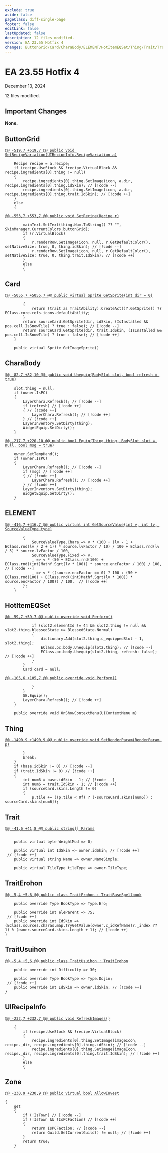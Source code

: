 ```yaml
---
exclude: true
aside: false
pageClass: diff-single-page
footer: false
editLink: false
lastUpdated: false
description: 12 files modified.
version: EA 23.55 Hotfix 4
changes: ButtonGrid/Card/CharaBody/ELEMENT/HotItemEQSet/Thing/Trait/TraitErohon/TraitUsuihon/UIRecipeInfo/Zone
---
```


# EA 23.55 Hotfix 4

December 13, 2024

12 files modified.

## Important Changes

**None.**
## ButtonGrid

[`@@ -519,7 +519,7 @@ public void SetRecipeVariation(UIRecipeInfo.RecipeVariation a)`](https://github.com/Elin-Modding-Resources/Elin-Decompiled/blob/eda40ee9939e0fe982013a13291d7ca6c13209f8/Elin/ButtonGrid.cs#L519-L525)
```cs:line-numbers=519
	Recipe recipe = a.recipe;
	if (recipe.UseStock && !recipe.VirtualBlock && recipe.ingredients[0].thing != null)
	{
		recipe.ingredients[0].thing.SetImage(icon, a.dir, recipe.ingredients[0].thing.idSkin); // [!code --]
		recipe.ingredients[0].thing.SetImage(icon, a.dir, recipe.ingredients[0].thing.trait.IdSkin); // [!code ++]
	}
	else
	{
```

[`@@ -553,7 +553,7 @@ public void SetRecipe(Recipe r)`](https://github.com/Elin-Modding-Resources/Elin-Decompiled/blob/eda40ee9939e0fe982013a13291d7ca6c13209f8/Elin/ButtonGrid.cs#L553-L559)
```cs:line-numbers=553
		mainText.SetText(thing.Num.ToString() ?? "", SkinManager.CurrentColors.buttonGrid);
		if (r.VirtualBlock)
		{
			r.renderRow.SetImage(icon, null, r.GetDefaultColor(), setNativeSize: true, 0, thing.idSkin); // [!code --]
			r.renderRow.SetImage(icon, null, r.GetDefaultColor(), setNativeSize: true, 0, thing.trait.IdSkin); // [!code ++]
		}
		else
		{
```

## Card

[`@@ -5055,7 +5055,7 @@ public virtual Sprite GetSprite(int dir = 0)`](https://github.com/Elin-Modding-Resources/Elin-Decompiled/blob/eda40ee9939e0fe982013a13291d7ca6c13209f8/Elin/Card.cs#L5055-L5061)
```cs:line-numbers=5055
		{
			return (trait as TraitAbility).CreateAct()?.GetSprite() ?? EClass.core.refs.icons.defaultAbility;
		}
		return sourceCard.GetSprite(dir, idSkin, (IsInstalled && pos.cell.IsSnowTile) ? true : false); // [!code --]
		return sourceCard.GetSprite(dir, trait.IdSkin, (IsInstalled && pos.cell.IsSnowTile) ? true : false); // [!code ++]
	}

	public virtual Sprite GetImageSprite()
```

## CharaBody

[`@@ -82,7 +82,10 @@ public void Unequip(BodySlot slot, bool refresh = true)`](https://github.com/Elin-Modding-Resources/Elin-Decompiled/blob/eda40ee9939e0fe982013a13291d7ca6c13209f8/Elin/CharaBody.cs#L82-L88)
```cs:line-numbers=82
	slot.thing = null;
	if (owner.IsPC)
	{
		LayerChara.Refresh(); // [!code --]
		if (refresh) // [!code ++]
		{ // [!code ++]
			LayerChara.Refresh(); // [!code ++]
		} // [!code ++]
		LayerInventory.SetDirty(thing);
		WidgetEquip.SetDirty();
	}
```

[`@@ -217,7 +220,10 @@ public bool Equip(Thing thing, BodySlot slot = null, bool msg = true)`](https://github.com/Elin-Modding-Resources/Elin-Decompiled/blob/eda40ee9939e0fe982013a13291d7ca6c13209f8/Elin/CharaBody.cs#L217-L223)
```cs:line-numbers=217
	owner.SetTempHand();
	if (owner.IsPC)
	{
		LayerChara.Refresh(); // [!code --]
		if (msg) // [!code ++]
		{ // [!code ++]
			LayerChara.Refresh(); // [!code ++]
		} // [!code ++]
		LayerInventory.SetDirty(thing);
		WidgetEquip.SetDirty();
	}
```

## ELEMENT

[`@@ -416,7 +416,7 @@ public virtual int GetSourceValue(int v, int lv, SourceValueType type)`](https://github.com/Elin-Modding-Resources/Elin-Decompiled/blob/eda40ee9939e0fe982013a13291d7ca6c13209f8/Elin/ELEMENT.cs#L416-L422)
```cs:line-numbers=416
		{
			SourceValueType.Chara => v * (100 + (lv - 1 + EClass.rnd(lv / 2 + 1)) * source.lvFactor / 10) / 100 + EClass.rnd(lv / 3) * source.lvFactor / 100, 
			SourceValueType.Fixed => v, 
			_ => v * (50 + EClass.rnd(100) + EClass.rnd((int)Mathf.Sqrt(lv * 100)) * source.encFactor / 100) / 100,  // [!code --]
			_ => v * ((source.encFactor == 0) ? 100 : (50 + EClass.rnd(100) + EClass.rnd((int)Mathf.Sqrt(lv * 100)) * source.encFactor / 100)) / 100,  // [!code ++]
		};
	}

```

## HotItemEQSet

[`@@ -59,7 +59,7 @@ public override void Perform()`](https://github.com/Elin-Modding-Resources/Elin-Decompiled/blob/eda40ee9939e0fe982013a13291d7ca6c13209f8/Elin/HotItemEQSet.cs#L59-L65)
```cs:line-numbers=59
			if (slot2.elementId != 44 && slot2.thing != null && slot2.thing.blessedState >= BlessedState.Normal)
			{
				dictionary.Add(slot2.thing.c_equippedSlot - 1, slot2.thing);
				EClass.pc.body.Unequip(slot2.thing); // [!code --]
				EClass.pc.body.Unequip(slot2.thing, refresh: false); // [!code ++]
			}
		}
		Card card = null;
```

[`@@ -105,6 +105,7 @@ public override void Perform()`](https://github.com/Elin-Modding-Resources/Elin-Decompiled/blob/eda40ee9939e0fe982013a13291d7ca6c13209f8/Elin/HotItemEQSet.cs#L105-L110)
```cs:line-numbers=105
			}
		}
		SE.Equip();
		LayerChara.Refresh(); // [!code ++]
	}

	public override void OnShowContextMenu(UIContextMenu m)
```

## Thing

[`@@ -1490,9 +1490,9 @@ public override void SetRenderParam(RenderParam p)`](https://github.com/Elin-Modding-Resources/Elin-Decompiled/blob/eda40ee9939e0fe982013a13291d7ca6c13209f8/Elin/Thing.cs#L1490-L1498)
```cs:line-numbers=1490
		}
		break;
	}
	if (base.idSkin != 0) // [!code --]
	if (trait.IdSkin != 0) // [!code ++]
	{
		int num6 = base.idSkin - 1; // [!code --]
		int num6 = trait.IdSkin - 1; // [!code ++]
		if (sourceCard.skins.Length != 0)
		{
			p.tile += ((p.tile < 0f) ? (-sourceCard.skins[num6]) : sourceCard.skins[num6]);
```

## Trait

[`@@ -41,6 +41,8 @@ public string[] Params`](https://github.com/Elin-Modding-Resources/Elin-Decompiled/blob/eda40ee9939e0fe982013a13291d7ca6c13209f8/Elin/Trait.cs#L41-L46)
```cs:line-numbers=41

	public virtual byte WeightMod => 0;

	public virtual int IdSkin => owner.idSkin; // [!code ++]
 // [!code ++]
	public virtual string Name => owner.NameSimple;

	public virtual TileType tileType => owner.TileType;
```

## TraitErohon

[`@@ -5,4 +5,6 @@ public class TraitErohon : TraitBaseSpellbook`](https://github.com/Elin-Modding-Resources/Elin-Decompiled/blob/eda40ee9939e0fe982013a13291d7ca6c13209f8/Elin/TraitErohon.cs#L5-L8)
```cs:line-numbers=5
	public override Type BookType => Type.Ero;

	public override int eleParent => 75;
 // [!code ++]
	public override int IdSkin => (EClass.sources.charas.map.TryGetValue(owner.c_idRefName)?._index ?? 1) % (owner.sourceCard.skins.Length + 1); // [!code ++]
}
```

## TraitUsuihon

[`@@ -5,4 +5,6 @@ public class TraitUsuihon : TraitErohon`](https://github.com/Elin-Modding-Resources/Elin-Decompiled/blob/eda40ee9939e0fe982013a13291d7ca6c13209f8/Elin/TraitUsuihon.cs#L5-L8)
```cs:line-numbers=5
	public override int Difficulty => 30;

	public override Type BookType => Type.Dojin;
 // [!code ++]
	public override int IdSkin => owner.idSkin; // [!code ++]
}
```

## UIRecipeInfo

[`@@ -232,7 +232,7 @@ public void RefreshImages()`](https://github.com/Elin-Modding-Resources/Elin-Decompiled/blob/eda40ee9939e0fe982013a13291d7ca6c13209f8/Elin/UIRecipeInfo.cs#L232-L238)
```cs:line-numbers=232
	{
		if (recipe.UseStock && !recipe.VirtualBlock)
		{
			recipe.ingredients[0].thing.SetImage(imageIcon, recipe._dir, recipe.ingredients[0].thing.idSkin); // [!code --]
			recipe.ingredients[0].thing.SetImage(imageIcon, recipe._dir, recipe.ingredients[0].thing.trait.IdSkin); // [!code ++]
		}
		else
		{
```

## Zone

[`@@ -230,9 +230,9 @@ public virtual bool AllowInvest`](https://github.com/Elin-Modding-Resources/Elin-Decompiled/blob/eda40ee9939e0fe982013a13291d7ca6c13209f8/Elin/Zone.cs#L230-L238)
```cs:line-numbers=230
{
	get
	{
		if (!IsTown) // [!code --]
		if (!IsTown && !IsPCFaction) // [!code ++]
		{
			return IsPCFaction; // [!code --]
			return Guild.GetCurrentGuild() != null; // [!code ++]
		}
		return true;
	}
```
